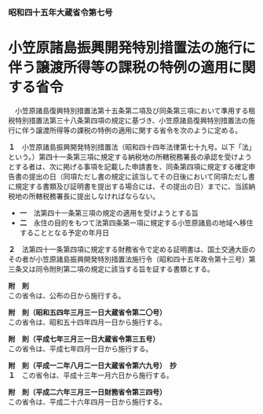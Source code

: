 ### 昭和四十五年大蔵省令第七号  
# 小笠原諸島振興開発特別措置法の施行に伴う譲渡所得等の課税の特例の適用に関する省令  
　小笠原諸島復興特別措置法第十五条第二項及び同条第三項において準用する租税特別措置法第三十八条第四項の規定に基づき、小笠原諸島復興特別措置法の施行に伴う譲渡所得等の課税の特例の適用に関する省令を次のように定める。  
  
**１**　小笠原諸島振興開発特別措置法（昭和四十四年法律第七十九号。以下「法」という。）第四十一条第三項に規定する納税地の所轄税務署長の承認を受けようとする者は、次に掲げる事項を記載した申請書を、同条第四項に規定する確定申告書の提出の日（同項ただし書の規定に該当してその日後において同項ただし書に規定する書類及び証明書を提出する場合には、その提出の日）までに、当該納税地の所轄税務署長に提出しなければならない。  
* **一**　法第四十一条第三項の規定の適用を受けようとする旨  
* **二**　永住の目的をもつて法第四条第一項に規定する小笠原諸島の地域へ移住することとなる予定の年月日  
  
**２**　法第四十一条第四項に規定する財務省令で定める証明書は、国土交通大臣のその者が小笠原諸島振興開発特別措置法施行令（昭和四十五年政令第十三号）第三条又は同令附則第二項の規定に該当する旨を証する書類とする。  
  
**附　則**  
この省令は、公布の日から施行する。  
  
**附　則（昭和五四年三月三一日大蔵省令第二〇号）**  
この省令は、昭和五十四年四月一日から施行する。  
  
**附　則（平成七年三月三一日大蔵省令第三五号）**  
この省令は、平成七年四月一日から施行する。  
  
**附　則（平成一二年八月二一日大蔵省令第六九号）　抄**  
**１**　この省令は、平成十三年一月六日から施行する。  
  
**附　則（平成二六年三月三一日財務省令第三四号）**  
この省令は、平成二十六年四月一日から施行する。  
  
